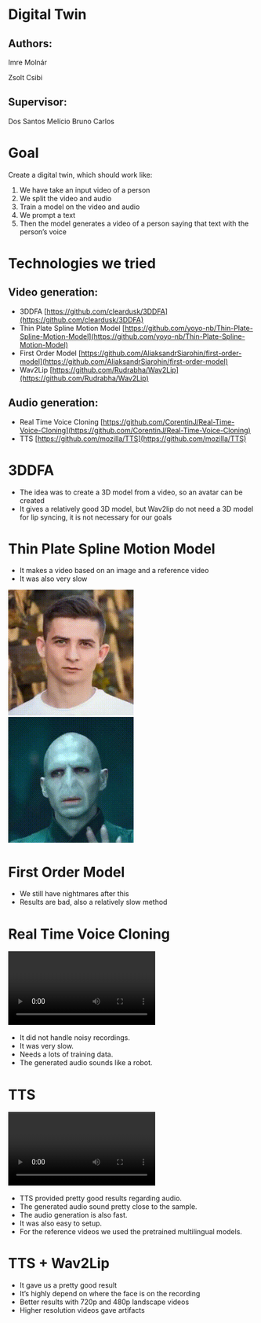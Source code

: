 # Digital Twin

## Authors:
Imre Molnár

Zsolt Csibi

## Supervisor: 
Dos Santos Melício Bruno Carlos

# Goal
Create a digital twin, which should work like:
1. We have take an input video of a person
2. We split the video and audio
3. Train a model on the video and audio
4. We prompt a text
5. Then the model generates a video of a person saying that text with the person’s voice


# Technologies we tried
## Video generation:

- 3DDFA [https://github.com/cleardusk/3DDFA](https://github.com/cleardusk/3DDFA)
- Thin Plate Spline Motion Model [https://github.com/yoyo-nb/Thin-Plate-Spline-Motion-Model](https://github.com/yoyo-nb/Thin-Plate-Spline-Motion-Model)
- First Order Model [https://github.com/AliaksandrSiarohin/first-order-model](https://github.com/AliaksandrSiarohin/first-order-model)
- Wav2Lip [https://github.com/Rudrabha/Wav2Lip](https://github.com/Rudrabha/Wav2Lip)

## Audio generation:
- Real Time Voice Cloning [https://github.com/CorentinJ/Real-Time-Voice-Cloning](https://github.com/CorentinJ/Real-Time-Voice-Cloning)
- TTS [https://github.com/mozilla/TTS](https://github.com/mozilla/TTS)

# 3DDFA
- The idea was to create a 3D model from a video, so an avatar can be created
- It gives a relatively good 3D model, but Wav2lip do not need a 3D model for lip syncing, it is not necessary for our goals

# Thin Plate Spline Motion Model
- It makes a video based on an image and a reference video
- It was also very slow

![mate](./docs/mate.gif)
![voldemort](./docs/voldemort.gif)


# First Order Model
- We still have nightmares after this
- Results are bad, also a relatively slow method


# Real Time Voice Cloning

<video src="./docs/7dia.mp4"></video>

- It did not handle noisy recordings.
- It was very slow.
- Needs a lots of training data.
- The generated audio sounds like a robot.

# TTS

<video src="./docs/8dia.mp4"></video>

- TTS provided pretty good results regarding audio.
- The generated audio sound pretty close to the sample.
- The audio generation is also fast.
- It was also easy to setup.
- For the reference videos we used the pretrained multilingual models.

# TTS + Wav2Lip
- It gave us a pretty good result
- It’s highly depend on where the face is on the recording
- Better results with 720p and 480p landscape videos
- Higher resolution videos gave artifacts
